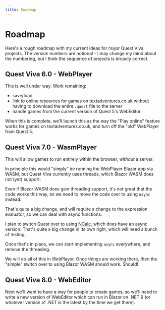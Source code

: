 ```yaml
---
title: Roadmap
---
```


# Roadmap

Here's a rough roadmap with my current ideas for major Quest Viva projects. The version numbers are notional - I may change my mind about the numbering, but I think the sequence of projects is broadly correct.

## Quest Viva 6.0 - WebPlayer

This is well under way. Work remaining:

- save/load
- link to online resources for games on textadventures.co.uk without having to download the entire `.quest` file to the server
- handle games from the current version of Quest 5's WebEditor

When this is complete, we'll launch this as the way the "Play online" feature works for games on textadventures.co.uk, and turn off the "old" WebPlayer from Quest 5.

## Quest Viva 7.0 - WasmPlayer

This will allow games to run entirely within the browser, _without_ a server.

In principle this would "simply" be running the WebPlayer Blazor app via WASM, but Quest Viva currently uses threads, which Blazor WASM does not (yet) support.

Even if Blazor WASM does gain threading support, it's not great that the code works this way, so we need to move the code over to using `async` instead.

That's quite a big change, and will require a change to the expression evaluator, so we can deal with async functions.

I plan to switch Quest over to using [NCalc](https://github.com/ncalc/ncalc), which does have an async version. That's quite a big change in its own right, which will need a bunch of testing.

Once that's in place, we can start implementing `async` everywhere, and remove the threading.

We will do all of this in WebPlayer. Once things are working there, _then_ the "simple" switch over to using Blazor WASM should work. Should!

## Quest Viva 8.0 - WebEditor

Next we'll want to have a way for people to create games, so we'll need to write a new version of WebEditor which can run in Blazor on .NET 9 (or whatever version of .NET is the latest by the time we get there).